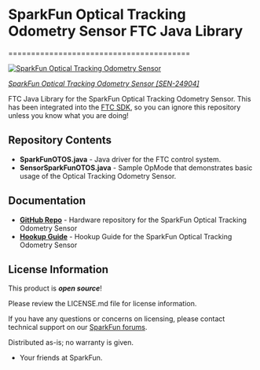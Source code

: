 # SparkFun Optical Tracking Odometry Sensor FTC Java Library
========================================


[![SparkFun Optical Tracking Odometry Sensor](https://cdn.sparkfun.com/assets/parts/2/5/2/0/9/SEN-24904-Optical-Tracking-Odometry-Sensor-Feature.jpg)](https://www.sparkfun.com/products/24904)

[*SparkFun Optical Tracking Odometry Sensor [SEN-24904]*](https://www.sparkfun.com/products/24904)

FTC Java Library for the SparkFun Optical Tracking Odometry Sensor. This has been integrated into the [FTC SDK](https://github.com/FIRST-Tech-Challenge/FtcRobotController), so you can ignore this repository unless you know what you are doing!

Repository Contents
-------------------

* **SparkFunOTOS.java** - Java driver for the FTC control system.
* **SensorSparkFunOTOS.java** - Sample OpMode that demonstrates basic usage of the Optical Tracking Odometry Sensor.

Documentation
--------------
* **[GitHub Repo](https://github.com/sparkfun/SparkFun_Optical_Tracking_Odometry_Sensor)** - Hardware repository for the SparkFun Optical Tracking Odometry Sensor
* **[Hookup Guide](https://docs.sparkfun.com/SparkFun_Optical_Tracking_Odometry_Sensor)** - Hookup Guide for the SparkFun Optical Tracking Odometry Sensor

License Information
-------------------

This product is _**open source**_! 

Please review the LICENSE.md file for license information. 

If you have any questions or concerns on licensing, please contact technical support on our [SparkFun forums](https://forum.sparkfun.com/viewforum.php?f=152).

Distributed as-is; no warranty is given.

- Your friends at SparkFun.

_<COLLABORATION CREDIT>_

